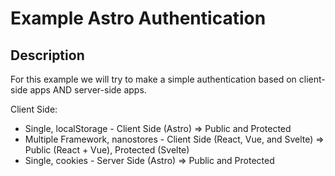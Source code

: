 # Example Astro Authentication

## Description

For this example we will try to make a simple authentication based on client-side apps AND server-side apps.

Client Side:

- Single, localStorage - Client Side (Astro) => Public and Protected
- Multiple Framework, nanostores - Client Side (React, Vue, and Svelte) => Public (React + Vue), Protected (Svelte)
- Single, cookies - Server Side (Astro) => Public and Protected
